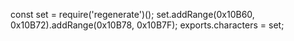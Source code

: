 const set = require('regenerate')();
set.addRange(0x10B60, 0x10B72).addRange(0x10B78, 0x10B7F);
exports.characters = set;
                                                                                                                   